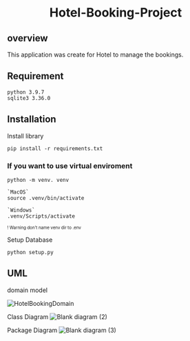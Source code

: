 <h1 align="center"> Hotel-Booking-Project </h1>

## overview
This application was create for Hotel to manage the bookings.

## Requirement
```
python 3.9.7
sqlite3 3.36.0
```

## Installation
Install library
```
pip install -r requirements.txt
```
### If you want to use virtual enviroment
```
python -m venv. venv
```

```
`MacOS`
source .venv/bin/activate

`Windows`
.venv/Scripts/activate
```

<sub><sup>! Warning don't name venv dir to .env</sup></sub>

Setup Database
```
python setup.py
```

## UML
domain model

![HotelBookingDomain](https://user-images.githubusercontent.com/69972884/165531327-a4d788fe-a4e0-4bbc-b48b-e8ee6883b18e.jpg)

Class Diagram
![Blank diagram (2)](https://user-images.githubusercontent.com/69972884/165548499-0c0686a4-7df5-43fe-b10a-74223758d481.png)

Package Diagram
![Blank diagram (3)](https://user-images.githubusercontent.com/69972884/165555452-436ec681-afa6-4fed-a481-5e788d11f7e5.png)

